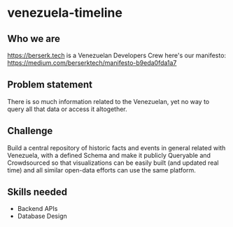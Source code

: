 # venezuela-timeline

## Who we are

https://berserk.tech is a Venezuelan Developers Crew here's our manifesto: https://medium.com/berserktech/manifesto-b9eda0fda1a7

## Problem statement

There is so much information related to the Venezuelan, yet no way to query all that data or access it altogether.

## Challenge

Build a central repository of historic facts and events in general related with Venezuela, with a defined Schema and make it publicly Queryable and Crowdsourced so that visualizations can be easily built (and updated real time) and all similar open-data efforts can use the same platform. 

## Skills needed

- Backend APIs
- Database Design